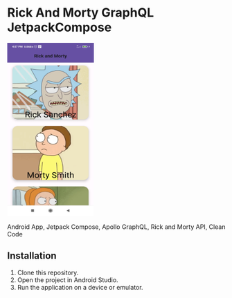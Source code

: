 # Rick And Morty GraphQL JetpackCompose
<img src="app/src/main/res/drawable/screenshot_rickandmortygraphqlapi.jpg" alt="Descripción de la imagen" width="200" height="400">

Android App, Jetpack Compose, Apollo GraphQL, Rick and Morty API, Clean Code

## Installation

1. Clone this repository.
2. Open the project in Android Studio.
3. Run the application on a device or emulator.

